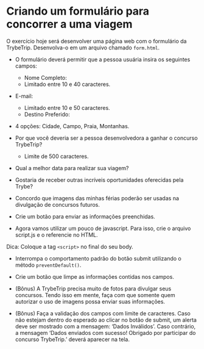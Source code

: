 # Criando um formulário para concorrer a uma viagem

O exercício hoje será desenvolver uma página web com o formulário da TrybeTrip. Desenvolva-o em um arquivo chamado `form.html`.

- O formulário deverá permitir que a pessoa usuária insira os seguintes campos:
  - Nome Completo:
  - Limitado entre 10 e 40 caracteres.

- E-mail:
  - Limitado entre 10 e 50 caracteres.
  - Destino Preferido:

- 4 opções: Cidade, Campo, Praia, Montanhas.

- Por que você deveria ser a pessoa desenvolvedora a ganhar o concurso TrybeTrip?
  - Limite de 500 caracteres.

- Qual a melhor data para realizar sua viagem?

- Gostaria de receber outras incríveis oportunidades oferecidas pela Trybe?

- Concordo que imagens das minhas férias poderão ser usadas na divulgação de concursos futuros.

- Crie um botão para enviar as informações preenchidas.

- Agora vamos utilizar um pouco de javascript. Para isso, crie o arquivo script.js e o referencie no HTML.

Dica: Coloque a tag `<script>` no final do seu body.

- Interrompa o comportamento padrão do botão submit utilizando o método `preventDefault()`.

- Crie um botão que limpe as informações contidas nos campos.

- (Bônus) A TrybeTrip precisa muito de fotos para divulgar seus concursos. Tendo isso em mente, faça com que somente quem autorizar o uso de imagens possa enviar suas informações.

- (Bônus) Faça a validação dos campos com limite de caracteres. Caso não estejam dentro do esperado ao clicar no botão de submit, um alerta deve ser mostrado com a mensagem: ‘Dados Inválidos’. Caso contrário, a mensagem ‘Dados enviados com sucesso! Obrigado por participar do concurso TrybeTrip.’ deverá aparecer na tela.
